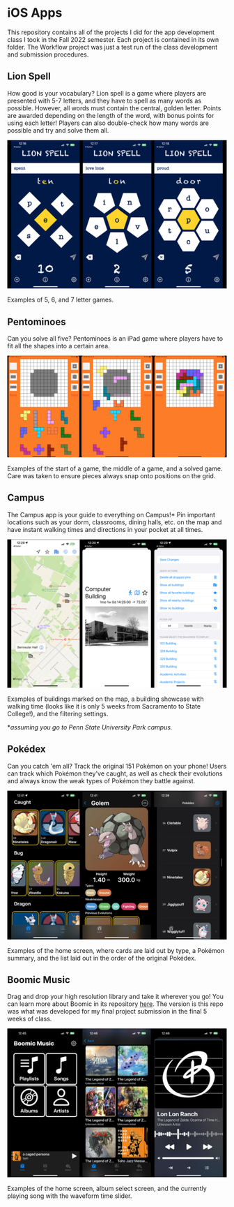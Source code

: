 # iOS Apps

This repository contains all of the projects I did for the app development class I took in the Fall 2022 semester. Each project is contained in its own folder. The Workflow project was just a test run of the class development and submission procedures. 

## Lion Spell
How good is your vocabulary? Lion spell is a game where players are presented with 5-7 letters, and they have to spell as many words as possible. However, all words must contain the central, golden letter.  Points are awarded depending on the length of the word, with bonus points for using each letter! Players can also double-check how many words are possible and try and solve them all.

![Lion Spell Examples](portfolio_resources/lion_spell.png)

Examples of 5, 6, and 7 letter games. 

## Pentominoes
Can you solve all five? Pentominoes is an iPad game where players have to fit all the shapes into a certain area. 

![Pentominoes Examples](portfolio_resources/pentominos.png)

Examples of the start of a game, the middle of a game, and a solved game. Care was taken to ensure pieces always snap onto positions on the grid. 

## Campus
The Campus app is your guide to everything on Campus!\* Pin important locations such as your dorm, classrooms, dining halls, etc. on the map and have instant walking times and directions in your pocket at all times.

![Campus Examples](portfolio_resources/campus.png)

Examples of buildings marked on the map, a building showcase with walking time (looks like it is only 5 weeks from Sacramento to State College!), and the filtering settings.

\**assuming you go to Penn State University Park campus.* 

## Pokédex
Can you catch 'em all? Track the original 151 Pokémon on your phone! Users can track which Pokémon they've caught, as well as check their evolutions and always know the weak types of Pokémon they battle against.

![Pokédex Examples](portfolio_resources/pokedex.png)

Examples of the home screen, where cards are laid out by type, a Pokémon summary, and the list laid out in the order of the original Pokédex.

## Boomic Music
Drag and drop your high resolution library and take it wherever you go! You can learn more about Boomic in its repository [here](https://github.com/kevink2022/Boomic). The version is this repo was what was developed for my final project submission in the final 5 weeks of class. 

![Boomic Examples](portfolio_resources/boomic.png)

Examples of the home screen, album select screen, and the currently playing song with the waveform time slider.